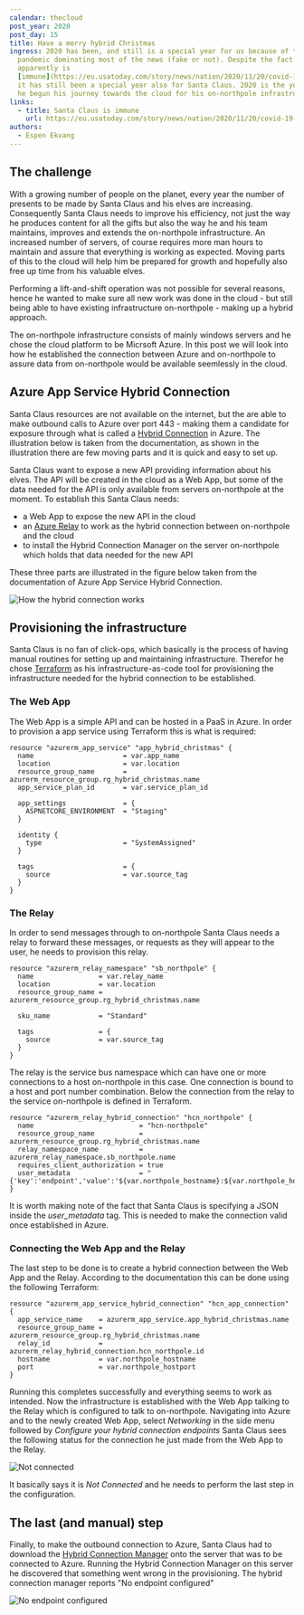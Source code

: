 ```yaml
---
calendar: thecloud
post_year: 2020
post_day: 15
title: Have a merry hybrid Christmas
ingress: 2020 has been, and still is a special year for us because of the
  pandemic dominating most of the news (fake or not). Despite the fact that he
  apparently is
  [immune](https://eu.usatoday.com/story/news/nation/2020/11/20/covid-19-and-christmas-santa-immune-coronavirus-fauci-says/3777871001/),
  it has still been a special year also for Santa Claus. 2020 is the year when
  he begun his journey towards the cloud for his on-northpole infrastructure.
links:
  - title: Santa Claus is immune
    url: https://eu.usatoday.com/story/news/nation/2020/11/20/covid-19-and-christmas-santa-immune-coronavirus-fauci-says/3777871001/
authors:
  - Espen Ekvang
---
```

## The challenge

With a growing number of people on the planet, every year the number of presents to be made by Santa Claus and his elves are increasing. Consequently Santa Claus needs to improve his efficiency, not just the way he produces content for all the gifts but also the way he and his team maintains, improves and extends the on-northpole infrastructure. An increased number of servers, of course requires more man hours to maintain and assure that everything is working as expected. Moving parts of this to the cloud will help him be prepared for growth and hopefully also free up time from his valuable elves.

Performing a lift-and-shift operation was not possible for several reasons, hence he wanted to make sure all new work was done in the cloud - but still being able to have existing infrastructure on-northpole - making up a hybrid approach.

The on-northpole infrastructure consists of mainly windows servers and he chose the cloud platform to be Micrsoft Azure. In this post we will look into how he established the connection between Azure and on-northpole to assure data from on-northpole would be available seemlessly in the cloud.

## Azure App Service Hybrid Connection

Santa Claus resources are not available on the internet, but the are able to make outbound calls to Azure over port 443 - making them a candidate for exposure through what is called a [Hybrid Connection](https://docs.microsoft.com/en-us/azure/app-service/app-service-hybrid-connections) in Azure. The illustration below is taken from the documentation, as shown in the illustration there are few moving parts and it is quick and easy to set up.

Santa Claus want to expose a new API providing information about his elves. The API will be created in the cloud as a Web App, but some of the data needed for the API is only available from servers on-northpole at the moment. To establish this Santa Claus needs:

* a Web App to expose the new API in the cloud
* an [Azure Relay](https://docs.microsoft.com/en-us/azure/azure-relay/relay-what-is-it) to work as the hybrid connection between on-northpole and the cloud
* to install the Hybrid Connection Manager on the server on-northpole which holds that data needed for the new API

These three parts are illustrated in the figure below taken from the documentation of Azure App Service Hybrid Connection.

![](/assets/hybridconn-connectiondiagram.png "How the hybrid connection works")

## Provisioning the infrastructure

Santa Claus is no fan of click-ops, which basically is the process of having manual routines for setting up and maintaining infrastructure. Therefor he chose [Terraform](https://terraform.io) as his infrastructure-as-code tool for provisioning the infrastructure needed for the hybrid connection to be established.

### The Web App

The Web App is a simple API and can be hosted in a PaaS in Azure. In order to provision a app service using Terraform this is what is required:

```jsonc
resource "azurerm_app_service" "app_hybrid_christmas" {
  name                      = var.app_name
  location                  = var.location
  resource_group_name       = azurerm_resource_group.rg_hybrid_christmas.name
  app_service_plan_id       = var.service_plan_id  

  app_settings              = {    
    ASPNETCORE_ENVIRONMENT  = "Staging"    
  }

  identity {
    type                    = "SystemAssigned"
  }
  
  tags                      = {
    source                  = var.source_tag
  }
}
```

### The Relay

In order to send messages through to on-northpole Santa Claus needs a relay to forward these messages, or requests as they will appear to the user, he needs to provision this relay.

```jsonc
resource "azurerm_relay_namespace" "sb_northpole" {
  name                = var.relay_name
  location            = var.location
  resource_group_name = azurerm_resource_group.rg_hybrid_christmas.name

  sku_name            = "Standard"

  tags                = {
    source            = var.source_tag
  }
}
```

The relay is the service bus namespace which can have one or more connections to a host on-northpole in this case. One connection is bound to a host and port number combination. Below the connection from the relay to the service on-northpole is defined in Terraform.

```jsonc
resource "azurerm_relay_hybrid_connection" "hcn_northpole" {
  name                          = "hcn-northpole"
  resource_group_name           = azurerm_resource_group.rg_hybrid_christmas.name
  relay_namespace_name          = azurerm_relay_namespace.sb_northpole.name
  requires_client_authorization = true
  user_metadata                 = "{'key':'endpoint','value':'${var.northpole_hostname}:${var.northpole_hostport}'}"
}
```

It is worth making note of the fact that Santa Claus is specifying a JSON inside the *user_metadata* tag. This is needed to make the connection valid once established in Azure.

### Connecting the Web App and the Relay

The last step to be done is to create a hybrid connection between the Web App and the Relay. According to the documentation this can be done using the following Terraform:

```jsonc
resource "azurerm_app_service_hybrid_connection" "hcn_app_connection" {
  app_service_name    = azurerm_app_service.app_hybrid_christmas.name
  resource_group_name = azurerm_resource_group.rg_hybrid_christmas.name
  relay_id            = azurerm_relay_hybrid_connection.hcn_northpole.id
  hostname            = var.northpole_hostname
  port                = var.northpole_hostport  
}
```

Running this completes successfully and everything seems to work as intended. Now the infrastructure is established with the Web App talking to the Relay which is configured to talk to on-northpole. Navigating into Azure and to the newly created Web App, select *Networking* in the side menu followed by *Configure your hybrid connection endpoints* Santa Claus sees the following status for the connection he just made from the Web App to the Relay.

![Not connected](/assets/notconnected.png "Not connected")

It basically says it is *Not Connected* and he needs to perform the last step in the configuration.

## The last (and manual) step

Finally, to make the outbound connection to Azure, Santa Claus had to download the [Hybrid Connection Manager](https://docs.microsoft.com/en-us/azure/app-service/app-service-hybrid-connections#hybrid-connection-manager) onto the server that was to be connected to Azure. Running the Hybrid Connection Manager on this server he discovered that something went wrong in the provisioning. The hybrid connection manager reports "No endpoint configured"

![No endpoint configured](/assets/notconfigured.png "No endpoint configured")